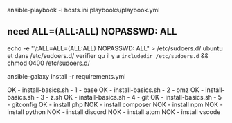 ansible-playbook -i hosts.ini playbooks/playbook.yml

need 
<user> ALL=(ALL:ALL) NOPASSWD: ALL
------------------------------
echo -e "<user>\tALL=ALL=(ALL:ALL) NOPASSWD: ALL" > /etc/sudoers.d/
ubuntu \
et dans /etc/sudoers.d/ verifier qu il y a `includedir /etc/sudoers.d`
&& chmod 0400 /etc/sudoers.d/<user>

ansible-galaxy install -r requirements.yml

 OK - install-basics.sh - 1 - base
 OK - install-basics.sh - 2 - omz
 OK - install-basics.sh - 3 - z.sh
 OK - install-basics.sh - 4 - git
 OK - install-basics.sh - 5 - gitconfig
 OK - install php
NOK - install composer
NOK - install npm
NOK - install python
NOK - install discord
NOK - install atom
NOK - install vscode

